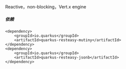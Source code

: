 Reactive，non-blocking，Vert.x engine

##### 依赖

```
<dependency>
    <groupId>io.quarkus</groupId>
    <artifactId>quarkus-resteasy-mutiny</artifactId>
</dependency>
<dependency>
    <groupId>io.quarkus</groupId>
    <artifactId>quarkus-resteasy-jsonb</artifactId>
</dependency>
```


